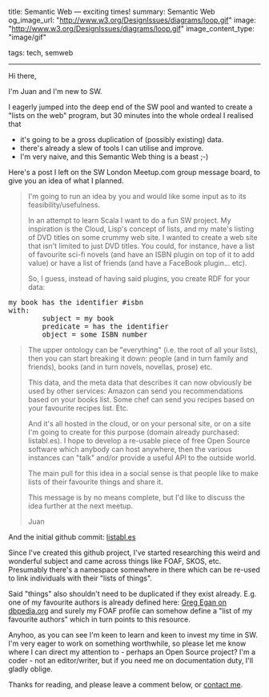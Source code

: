 title: Semantic Web — exciting times!
summary: Semantic Web
og_image_url: "http://www.w3.org/DesignIssues/diagrams/loop.gif"
image: "http://www.w3.org/DesignIssues/diagrams/loop.gif"
image_content_type: "image/gif"

tags: tech, semweb

---

Hi there,

I'm Juan and I'm new to SW.

I eagerly jumped into the deep end of the SW pool and wanted to create a "lists on the web" program, but 30 minutes into the whole ordeal I realised that

* it's going to be a gross duplication of (possibly existing) data.
* there's already a slew of tools I can utilise and improve.
* I'm very naive, and this Semantic Web thing is a beast ;-)

Here's a post I left on the SW London Meetup.com group message board, to give you an idea of what I planned.

> I'm going to run an idea by you and would like some input as to its feasibility/usefulness.
> 
> In an attempt to learn Scala I want to do a fun SW project. My inspiration is the Cloud, Lisp's concept of lists, and my mate's listing of DVD titles on some crummy web site. I wanted to create a web site that isn't limited to just DVD titles. You could, for instance, have a list of favourite sci-fi novels (and have an ISBN plugin on top of it to add value) or have a list of friends (and have a FaceBook plugin... etc).
> 
> So, I guess, instead of having said plugins, you create RDF for your data:
> 
<pre>
my book has the identifier #isbn
with:
        subject = my book
        predicate = has the identifier
        object = some ISBN number
</pre>
> 
> The upper ontology can be "everything" (i.e. the root of all your lists), then you can start breaking it down: people (and in turn family and friends), books (and in turn novels, novellas, prose) etc.
> 
> This data, and the meta data that describes it can now obviously be used by other services: Amazon can send you recommendations based on your books list. Some chef can send you recipes based on your favourite recipes list. Etc.
> 
> And it's all hosted in the cloud, or on your personal site, or on a site I'm going to create for this purpose (domain already purchased: listabl.es). I hope to develop a re-usable piece of free Open Source software which anybody can host anywhere, then the various instances can "talk" and/or provide a useful API to the outside world.
> 
> The main pull for this idea in a social sense is that people like to make lists of their favourite things and share it.
> 
> This message is by no means complete, but I'd like to discuss the idea further at the next meetup.
> 
> Juan

And the initial github commit: [listabl.es](http://listabl.es) 

Since I've created this github project, I've started researching this weird and wonderful subject and came across things like FOAF, SKOS, etc. Presumably there's a namespace somewhere in there which can be re-used to link individuals with their "lists of things".

Said "things" also shouldn't need to be duplicated if they exist already. E.g. one of my favourite authors is already defined here: [Greg Egan on dbpedia.org](http://dbpedia.org/page/Greg_Egan) and surely my FOAF profile can somehow define a "list of my favourite authors" which in turn points to this resource.

Anyhoo, as you can see I'm keen to learn and keen to invest my time in SW. I'm very eager to work on something worthwhile, so please let me know where I can direct my attention to - perhaps an Open Source project? I'm a coder - not an editor/writer, but if you need me on documentation duty, I'll gladly oblige.

Thanks for reading, and please leave a comment below, or [contact me](mailto:%6F%70%79%61%74%65%40%67%6D%61%69%6C%2E%63%6F%6D).

